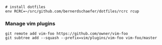 ```
# install dotfiles
env RCRC=~/src/github.com/bernerdschaefer/dotfiles/rcrc rcup
```

### Manage vim plugins

```
git remote add vim-foo https://github.com/owner/vim-foo
git subtree add --squash --prefix=vim/plugins/vim-foo vim-foo/master
```
